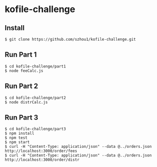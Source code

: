 # kofile-challenge

## Install
```console
$ git clone https://github.com/szhou1/kofile-challenge.git
```

## Run Part 1
```console
$ cd kofile-challenge/part1
$ node feeCalc.js
```
## Run Part 2
```console
$ cd kofile-challenge/part2
$ node distrCalc.js
```
## Run Part 3
```console
$ cd kofile-challenge/part3
$ npm install
$ npm test
$ npm start
$ curl -H "Content-Type: application/json" --data @../orders.json http://localhost:3000/order/fees
$ curl -H "Content-Type: application/json" --data @../orders.json http://localhost:3000/order/distr
```
